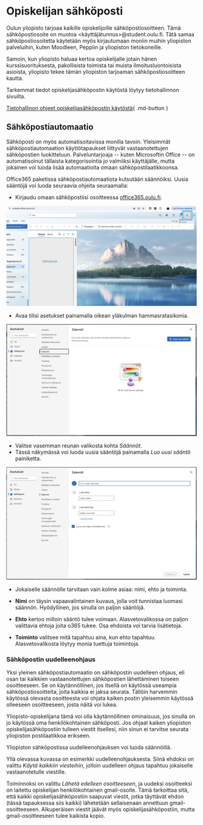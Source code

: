 # Opiskelijan sähköposti

Oulun yliopisto tarjoaa kaikille opiskelijoille sähköpostiosoitteen. Tämä sähköpostiosoite on muotoa <käyttäjätunnus>@student.oulu.fi. Tätä samaa sähköpostiosoitetta käytetään myös kirjautumaan moniin muihin yliopiston palveluihin, kuten Moodleen, Peppiin ja yliopiston tietokoneille.

Samoin, kun yliopisto haluaa kertoa opiskelijalle jotain hänen kurssisuorituksesta, pakollisista toimista tai muista ilmoitusluontoisista asioista, yliopisto tekee tämän yliopiston tarjoaman sähköpostiosoitteen kautta.

Tarkemmat tiedot opiskelijasähköpostin käytöstä löytyy tietohallinnon sivuilta.

[Tietohallinon ohjeet opiskelijasähköpostin käytöstä](https://ict.oulu.fi/1833/){ .md-button }


## Sähköpostiautomaatio

Sähköposti on myös automatisoitavissa monilla tavoin. Yleisimmät sähköpostiautomaation käyttötapaukset liittyvät vastaanotettujen sähköpostien luokitteluun. Palveluntarjoaja -- kuten Microsoftin Office -- on automatisoinut tällaista kategorisointia jo valmiiksi käyttäjälle, mutta jokainen voi luoda lisää automaatioita omaan sähköpostilaatikkoonsa.

Office365 paketissa sähköpostiautomaatiota kutsutään säännöiksi. Uusia sääntöjä voi luoda seuraavia ohjeita seuraamalla:


 - Kirjaudu omaan sähköpostiisi osoitteessa [office365.oulu.fi](https://office365.oulu.fi).

![](./outlook-asetukset.png)

 - Avaa tilisi asetukset painamalla oikean yläkulman hammasratasikonia.

![](./outlook-saannot.png)

 - Valitse vasemman reunan valikosta kohta *Säännöt*.
 - Tässä näkymässä voi luoda uusia sääntöjä painamalla *Luo uusi sääntö* painiketta.

![](./outlook-uusi-saanto.png)

 - Jokaiselle säännölle tarvitaan vain kolme asiaa: nimi, ehto ja toiminta.

 - **Nimi** on täysin vapaavalintainen kuvaus, jolla voit tunnistaa luomasi säännön. Hyödyllinen, jos sinulla on paljon sääntöjä.
 - **Ehto** kertoo milloin sääntö tulee voimaan. Alasvetovalikossa on paljon valittavia ehtoja joita o365 tukee. Osa ehdoista voi tarvia lisätietoja.
 - **Toiminto** valitsee mitä tapahtuu aina, kun ehto tapahtuu. Alasvetovalikosta löytyy monia tuettuja toimintoja.


### Sähköpostin uudelleenohjaus

Yksi yleinen sähköpostiautomaatio on sähköpostin uudelleen ohjaus, eli osan tai kaikkien vastaanotettujen sähköpostien lähettäminen toiseen osoitteeseen. Se on käytännöllinen, jos itsellä on käytössä useampia sähköpostiosoitteita, joita kaikkia ei jaksa seurata. Tällöin harvemmin käytössä olevasta osoitteesta voi ohjata kaiken postin yleisemmin käytössä olleeseen osoitteeseen, josta näitä voi lukea.

Yliopisto-opiskelijana tämä voi olla käytännöllinen ominaisuus, jos sinulla on jo käytössä oma henkilökohtainen sähköposti. Jos ohjaat kaiken yliopiston opiskelijasähköpostiin tulleen viestit itsellesi, niin sinun ei tarvitse seurata yliopiston postilaatikkoa erikseen.

Yliopiston sähköpostissa uudelleenohjauksen voi luoda säännöillä.

Yllä olevassa kuvassa on esimerkki uudelleenohjauksesta. Siinä ehdoksi on valittu *Käytä kaikkiin viesteihin*, jolloin uudelleen ohjaus tapahtuu jokaiselle vastaanotetulle viestille.

Toiminnoksi on valittu *Lähetä edelleen osoitteeseen*, ja uudeksi osoitteeksi on laitettu opiskelijan henkilökohtainen gmail-osoite. Tämä tarkoittaa sitä, että kaikki opiskelijasähköpostiin saapuvat viestit, jotka täyttävät ehdon (tässä tapauksessa siis kaikki) lähetetään sellaisenaan annettuun gmail-osoitteeseen. Alkuperäisen viestit jäävät myös opiskelijasähköpostiin, mutta gmail-osoitteeseen tulee kaikista kopio.
